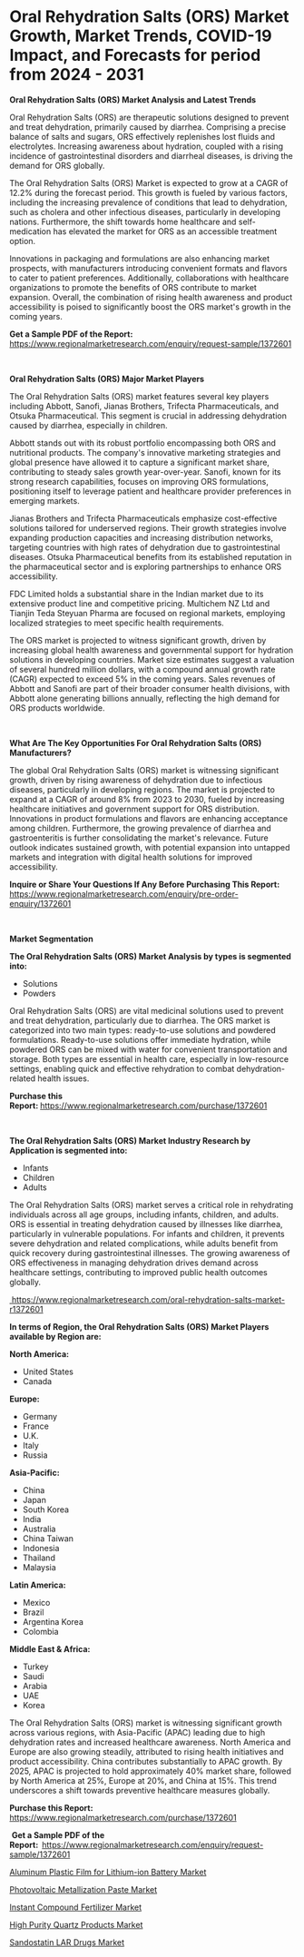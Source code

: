 <p><h1>Oral Rehydration Salts (ORS) Market Growth, Market Trends, COVID-19 Impact, and Forecasts for period from 2024 - 2031</h1></p><p><strong>Oral Rehydration Salts (ORS) Market Analysis and Latest Trends</strong></p>
<p><p>Oral Rehydration Salts (ORS) are therapeutic solutions designed to prevent and treat dehydration, primarily caused by diarrhea. Comprising a precise balance of salts and sugars, ORS effectively replenishes lost fluids and electrolytes. Increasing awareness about hydration, coupled with a rising incidence of gastrointestinal disorders and diarrheal diseases, is driving the demand for ORS globally.</p><p>The Oral Rehydration Salts (ORS) Market is expected to grow at a CAGR of 12.2% during the forecast period. This growth is fueled by various factors, including the increasing prevalence of conditions that lead to dehydration, such as cholera and other infectious diseases, particularly in developing nations. Furthermore, the shift towards home healthcare and self-medication has elevated the market for ORS as an accessible treatment option. </p><p>Innovations in packaging and formulations are also enhancing market prospects, with manufacturers introducing convenient formats and flavors to cater to patient preferences. Additionally, collaborations with healthcare organizations to promote the benefits of ORS contribute to market expansion. Overall, the combination of rising health awareness and product accessibility is poised to significantly boost the ORS market's growth in the coming years.</p></p>
<p><strong>Get a Sample PDF of the Report:&nbsp;</strong> <a href="https://www.regionalmarketresearch.com/enquiry/request-sample/1372601">https://www.regionalmarketresearch.com/enquiry/request-sample/1372601</a></p>
<p>&nbsp;</p>
<p><strong>Oral Rehydration Salts (ORS) Major Market Players</strong></p>
<p><p>The Oral Rehydration Salts (ORS) market features several key players including Abbott, Sanofi, Jianas Brothers, Trifecta Pharmaceuticals, and Otsuka Pharmaceutical. This segment is crucial in addressing dehydration caused by diarrhea, especially in children.</p><p>Abbott stands out with its robust portfolio encompassing both ORS and nutritional products. The company's innovative marketing strategies and global presence have allowed it to capture a significant market share, contributing to steady sales growth year-over-year. Sanofi, known for its strong research capabilities, focuses on improving ORS formulations, positioning itself to leverage patient and healthcare provider preferences in emerging markets.</p><p>Jianas Brothers and Trifecta Pharmaceuticals emphasize cost-effective solutions tailored for underserved regions. Their growth strategies involve expanding production capacities and increasing distribution networks, targeting countries with high rates of dehydration due to gastrointestinal diseases. Otsuka Pharmaceutical benefits from its established reputation in the pharmaceutical sector and is exploring partnerships to enhance ORS accessibility.</p><p>FDC Limited holds a substantial share in the Indian market due to its extensive product line and competitive pricing. Multichem NZ Ltd and Tianjin Teda Steyuan Pharma are focused on regional markets, employing localized strategies to meet specific health requirements.</p><p>The ORS market is projected to witness significant growth, driven by increasing global health awareness and governmental support for hydration solutions in developing countries. Market size estimates suggest a valuation of several hundred million dollars, with a compound annual growth rate (CAGR) expected to exceed 5% in the coming years. Sales revenues of Abbott and Sanofi are part of their broader consumer health divisions, with Abbott alone generating billions annually, reflecting the high demand for ORS products worldwide.</p></p>
<p>&nbsp;</p>
<p><strong>What Are The Key Opportunities For Oral Rehydration Salts (ORS) Manufacturers?</strong></p>
<p><p>The global Oral Rehydration Salts (ORS) market is witnessing significant growth, driven by rising awareness of dehydration due to infectious diseases, particularly in developing regions. The market is projected to expand at a CAGR of around 8% from 2023 to 2030, fueled by increasing healthcare initiatives and government support for ORS distribution. Innovations in product formulations and flavors are enhancing acceptance among children. Furthermore, the growing prevalence of diarrhea and gastroenteritis is further consolidating the market's relevance. Future outlook indicates sustained growth, with potential expansion into untapped markets and integration with digital health solutions for improved accessibility.</p></p>
<p><strong>Inquire or Share Your Questions If Any Before Purchasing This Report:</strong> <a href="https://www.regionalmarketresearch.com/enquiry/pre-order-enquiry/1372601">https://www.regionalmarketresearch.com/enquiry/pre-order-enquiry/1372601</a></p>
<p>&nbsp;</p>
<p><strong>Market Segmentation</strong></p>
<p><strong>The Oral Rehydration Salts (ORS) Market Analysis by types is segmented into:</strong></p>
<p><ul><li>Solutions</li><li>Powders</li></ul></p>
<p><p>Oral Rehydration Salts (ORS) are vital medicinal solutions used to prevent and treat dehydration, particularly due to diarrhea. The ORS market is categorized into two main types: ready-to-use solutions and powdered formulations. Ready-to-use solutions offer immediate hydration, while powdered ORS can be mixed with water for convenient transportation and storage. Both types are essential in health care, especially in low-resource settings, enabling quick and effective rehydration to combat dehydration-related health issues.</p></p>
<p><strong>Purchase this Report:&nbsp;</strong><a href="https://www.regionalmarketresearch.com/purchase/1372601">https://www.regionalmarketresearch.com/purchase/1372601</a></p>
<p>&nbsp;</p>
<p><strong>The Oral Rehydration Salts (ORS) Market Industry Research by Application is segmented into:</strong></p>
<p><ul><li>Infants</li><li>Children</li><li>Adults</li></ul></p>
<p><p>The Oral Rehydration Salts (ORS) market serves a critical role in rehydrating individuals across all age groups, including infants, children, and adults. ORS is essential in treating dehydration caused by illnesses like diarrhea, particularly in vulnerable populations. For infants and children, it prevents severe dehydration and related complications, while adults benefit from quick recovery during gastrointestinal illnesses. The growing awareness of ORS effectiveness in managing dehydration drives demand across healthcare settings, contributing to improved public health outcomes globally.</p></p>
<p><a href="https://www.regionalmarketresearch.com/oral-rehydration-salts-market-r1372601">&nbsp;https://www.regionalmarketresearch.com/oral-rehydration-salts-market-r1372601</a></p>
<p><strong>In terms of Region, the Oral Rehydration Salts (ORS) Market Players available by Region are:</strong></p>
<p>
    <p> <strong> North America: </strong>
        <ul>
            <li>United States</li>
            <li>Canada</li>
        </ul>
        </p> 
    <p> <strong> Europe: </strong>
        <ul>
            <li>Germany</li>
            <li>France</li>
            <li>U.K.</li>
            <li>Italy</li>
            <li>Russia</li>
        </ul>
        </p> 
    <p> <strong> Asia-Pacific: </strong>
        <ul>
            <li>China</li>
            <li>Japan</li>
            <li>South Korea</li>
            <li>India</li>
            <li>Australia</li>
            <li>China Taiwan</li>
            <li>Indonesia</li>
            <li>Thailand</li>
            <li>Malaysia</li>
        </ul>
        </p> 
    <p> <strong> Latin America: </strong>
        <ul>
            <li>Mexico</li>
            <li>Brazil</li>
            <li>Argentina Korea</li>
            <li>Colombia</li>
        </ul>
        </p> 
    <p> <strong> Middle East & Africa: </strong>
        <ul>
            <li>Turkey</li>
            <li>Saudi</li>
            <li>Arabia</li>
            <li>UAE</li>
            <li>Korea</li>
        </ul>
    </p>
    </p>
<p><p>The Oral Rehydration Salts (ORS) market is witnessing significant growth across various regions, with Asia-Pacific (APAC) leading due to high dehydration rates and increased healthcare awareness. North America and Europe are also growing steadily, attributed to rising health initiatives and product accessibility. China contributes substantially to APAC growth. By 2025, APAC is projected to hold approximately 40% market share, followed by North America at 25%, Europe at 20%, and China at 15%. This trend underscores a shift towards preventive healthcare measures globally.</p></p>
<p><strong>Purchase this Report: </strong><a href="https://www.regionalmarketresearch.com/purchase/1372601">https://www.regionalmarketresearch.com/purchase/1372601</a></p>
<p>&nbsp;<strong>Get a Sample PDF of the Report:&nbsp;&nbsp;</strong><a href="https://www.regionalmarketresearch.com/enquiry/request-sample/1372601">https://www.regionalmarketresearch.com/enquiry/request-sample/1372601</a></p>
<p><strong></strong></p>
<p><p><a href="https://medium.com/@umarfarukmiabd2000_12053/aluminum-plastic-film-for-lithium-ion-battery-market-size-is-growing-at-cagr-of-13-4-e183f64454bd?postPublishedType=repub">Aluminum Plastic Film for Lithium-ion Battery Market</a></p><p><a href="https://medium.com/@umarfarukmiabd2000_12053/photovoltaic-metallization-paste-industry-sector-market-dynamics-and-future-scenarios-2024-2031-4edff675dd5f?postPublishedType=repub">Photovoltaic Metallization Paste Market</a></p><p><a href="https://issuu.com/reportprime-2/docs/instant-compound-fertilizer-market-_349df65399c422">Instant Compound Fertilizer Market</a></p><p><a href="https://issuu.com/reportprime-2/docs/high-purity-quartz-products-market-_4c531dca7316c8">High Purity Quartz Products Market</a></p><p><a href="https://www.linkedin.com/pulse/driving-factors-behind-sandostatin-lar-drugs-market-trends-zcxxf">Sandostatin LAR Drugs Market</a></p></p>